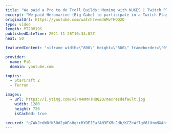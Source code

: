 ```yaml
---
title: "We paid a Pro to do Troll Builds: Meming with NUKES | Twitch Plays Gabe  - StarCraft 2"
excerpt: "We paid Heromarine (Big Gabe) to participate in a Twitch Plays Gabe segment for PiGFest - and he delivered NUKES. LOTS OF NUKES.  Heromarine's stream: https://www.twitch.tv/heromarine Vod of this game: https://www.twitch.tv/videos/1188471532?t=08h04m12s -- 🐷 Main Channel: https://www.youtube.com/user/PiGstarcraft"
originalUrl: https://youtube.com/watch?v=m4WMvTHQQ2Q
type: video
length: PT20M19S
publishedDateTime: 2021-11-26T10:34:02Z
heat: 50

featuredContent: "<iframe width=\"800\" height=\"500\" frameborder=\"0\" src=\"https://www.youtube.com/embed/m4WMvTHQQ2Q\" allow=\"accelerometer; autoplay; encrypted-media; gyroscope; picture-in-picture\" allowfullscreen></iframe>"

provider:
  name: PiG
  domain: youtube.com

topics:
  - StarCraft 2
  - Terran

images:
  - url: https://i.ytimg.com/vi/m4WMvTHQQ2Q/maxresdefault.jpg
    width: 1280
    height: 720
    isCached: true

secured: "q7WkJ+dW0fK30d2pWGsHqkrHYOEJEafAN3FXMcJdb/KCZcWf7gV6lU+mNXAh+9bdx4KDAm5wjskeXU+LHXWFi2Q9WskDuZ+noQXbyNo4RgiJDdqHWgqvetgApnrhs+q5kPrdrSWx6WzVQVX2uz+7APRnHqTZLG9B/U/zZTjvDdFZk4Swy7JdF6tzs0DetNsLpSRPy1m4VmJH6ypIndvu0TbC0LVKieLxEf7oZO9axrWTAQ1K3cilh+HJWyIurj/9ap+ooakr44hWI7nyo0oBCIMJld7W0EQuw9nZKu8YIJMEMLRyRrs7/hKzOpQ4BpeaObEYEVBYYsb3xDSbq6/+0LlE0kGdjwkpZBic/VHNyvubqHJw/L+S4i7Byo6ZrVagha3wOhFZFF1Rd3pyMW+amuYlOculYrH9iDLS6VbewmM=;eq7Oekg+MdRO/LmidkJ9VA=="
---
```


